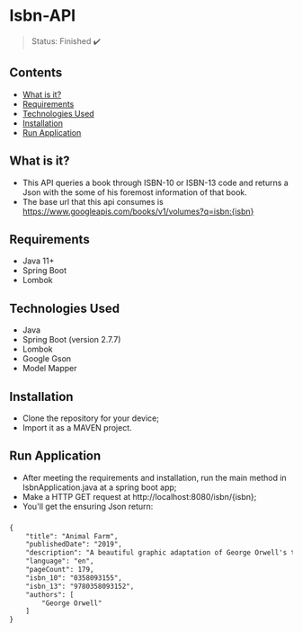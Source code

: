 <h1>Isbn-API</h1>

> Status: Finished ✔️

## Contents
  
* [What is it?](#what-is-it)
* [Requirements](#requirements)
* [Technologies Used](#technologies)
* [Installation](#installation)
* [Run Application](#run-application)

## <a name="what-is-it"></a>What is it?

- This API queries a book through ISBN-10 or ISBN-13 code and returns a Json with the some of his foremost information of that book.
- The base url that this api consumes is https://www.googleapis.com/books/v1/volumes?q=isbn:{isbn}

## <a name="requirements"></a>Requirements

- Java 11+
- Spring Boot
- Lombok

## <a name="technologies"></a>Technologies Used

- Java
- Spring Boot (version 2.7.7)
- Lombok
- Google Gson
- Model Mapper

## <a name="installation"></a>Installation
- Clone the repository for your device;
- Import it as a MAVEN project.

## <a name="run-application"></a>Run Application
- After meeting the requirements and installation, run the main method in IsbnApplication.java at a spring boot app;
- Make a HTTP GET request at http://localhost:8080/isbn/{isbn};
- You'll get the ensuring Json return:
###
```xml
{
    "title": "Animal Farm",
    "publishedDate": "2019",
    "description": "A beautiful graphic adaptation of George Orwell's timeless and timely allegorical novel. \"All animals are equal, but some animals are more equal than others.\" In 1945, George Orwell, called \"the conscience of his generation,\" created an enduring, devastating story of new tyranny replacing old, and power corrupting even the noblest of causes. Today it is all too clear that Orwell's masterpiece is still fiercely relevant wherever cults of personality thrive, truths are twisted by those in power, and freedom is under attack. Now, in this fully authorized edition, the artist Odyr translates the world and message of Animal Farm into a gorgeously imagined graphic novel. Old Major, Napoleon, Squealer, Snowball, Boxer, and all the animals of Animal Farm come to life in this newly envisaged classic. From his individual brushstrokes to the freedom of his page design, Odyr's adaptation seamlessly moves between satire and fable and will appeal to all ages, just as Orwell intended.",
    "language": "en",
    "pageCount": 179,
    "isbn_10": "0358093155",
    "isbn_13": "9780358093152",
    "authors": [
        "George Orwell"
    ]
}
```
